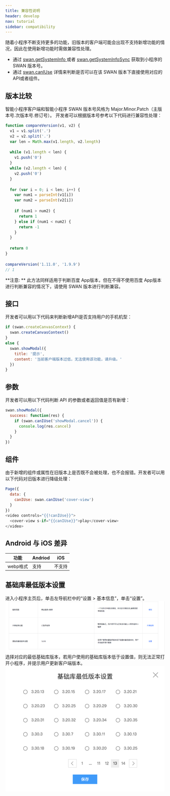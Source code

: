 ```yaml
---
title: 兼容性说明
header: develop
nav: tutorial
sidebar: compatibility
---
```


随着小程序不断支持更多的功能，旧版本的客户端可能会出现不支持新增功能的情况，因此在使用新增功能时需做兼容性处理。
 
* 通过 <a href="http://smartprogram.baidu.com/docs/develop/api/device_sys/#getSystemInfo/">swan.getSystemInfo </a>或者 <a href="http://smartprogram.baidu.com/docs/develop/api/device_sys/#getSystemInfoSync/">swan.getSystemInfoSync</a> 获取到小程序的 SWAN 版本号。
* 通过 <a href="http://smartprogram.baidu.com/docs/develop/api/device_sys/#canIUse/">swan.canIUse</a> 详情来判断是否可以在该 SWAN 版本下直接使用对应的API或者组件。

## 版本比较 
智能小程序客户端和智能小程序 SWAN 版本号风格为 Major.Minor.Patch（主版本号.次版本号.修订号）。 开发者可以根据版本号参考以下代码进行兼容性处理：

```js
function compareVersion(v1, v2) {
  v1 = v1.split('.')
  v2 = v2.split('.')
  var len = Math.max(v1.length, v2.length)

  while (v1.length < len) {
    v1.push('0')
  }
  while (v2.length < len) {
    v2.push('0')
  }

  for (var i = 0; i < len; i++) {
    var num1 = parseInt(v1[i])
    var num2 = parseInt(v2[i])

    if (num1 > num2) {
      return 1
    } else if (num1 < num2) {
      return -1
    }
  }

  return 0
}

compareVersion('1.11.0', '1.9.9')
// 1
```

**注意: **
此方法同样适用于判断百度 App版本，但在不得不使用百度 App版本进行判断兼容的情况下，请使用 SWAN 版本进行判断兼容。

## 接口
开发者可以用以下代码来判断新增API是否支持用户的手机机型：
```js
if (swan.createCanvasContext) {
  swan.createCanvasContext()
}
else {
  swan.showModal({
    title: '提示',
    content: '当前客户端版本过低，无法使用该功能，请升级。'
  })
}
```
## 参数
开发者可以用以下代码判断 API 的参数或者返回值是否有新增：
```js
swan.showModal({
  success: function(res) {
    if (swan.canIUse('showModal.cancel')) {
      console.log(res.cancel)
    }
  }
})
```
## 组件
由于新增的组件或属性在旧版本上是否既不会被处理，也不会报错。开发者可以用以下代码对旧版本进行降级处理：
```js
Page({
  data: {
    canIUse: swan.canIUse('cover-view')
  }
})
<video controls="{{!canIUse}}">
  <cover-view s-if="{{canIUse}}">play</cover-view>
</video>
```
## Android 与 iOS 差异

|功能|Andriod|iOS|
|--|--|--|
|webp格式|支持|不支持|


## 基础库最低版本设置
进入小程序主页后，单击左导航栏中的“设置 > 基本信息”，单击“设置”。
 ![图片](../../../img/preview02.png)
选择对应的最低基础库版本，若用户使用的基础库版本低于设置值，则无法正常打开小程序，并提示用户更新客户端版本。
 ![图片](../../../img/lastest.png)